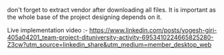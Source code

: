 don't forget to extract vendor after downloading all files. It is important as the whole base of the project designing depends on it.


Live implementation video :- 
https://www.linkedin.com/posts/yogesh-giri-405a04201_team-project-dituniversity-activity-6953410224665825280-Z3cw?utm_source=linkedin_share&utm_medium=member_desktop_web
